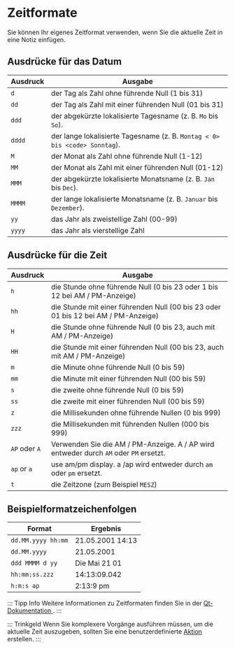 # Zeitformate

Sie können Ihr eigenes Zeitformat verwenden, wenn Sie die aktuelle Zeit in eine Notiz einfügen.

## Ausdrücke für das Datum

| Ausdruck | Ausgabe                                                                            |
| -------- | ---------------------------------------------------------------------------------- |
| `d`      | der Tag als Zahl ohne führende Null (1 bis 31)                                     |
| `dd`     | der Tag als Zahl mit einer führenden Null (01 bis 31)                              |
| `ddd`    | der abgekürzte lokalisierte Tagesname (z. B. ` Mo ` bis ` So `).                   |
| `dddd`   | der lange lokalisierte Tagesname (z. B. ` Montag < 0> bis <code> Sonntag `). |
| `M`      | der Monat als Zahl ohne führende Null (1-12)                                       |
| `MM`     | der Monat als Zahl mit einer führenden Null (01-12)                                |
| `MMM`    | der abgekürzte lokalisierte Monatsname (z. B. ` Jan ` bis ` Dec `).                |
| `MMMM`   | der lange lokalisierte Monatsname (z. B. ` Januar ` bis ` Dezember `).             |
| `yy`     | das Jahr als zweistellige Zahl (00-99)                                             |
| `yyyy`   | das Jahr als vierstellige Zahl                                                     |

## Ausdrücke für die Zeit

| Ausdruck          | Ausgabe                                                                                   |
| ----------------- | ----------------------------------------------------------------------------------------- |
| `h`               | die Stunde ohne führende Null (0 bis 23 oder 1 bis 12 bei AM / PM-Anzeige)                |
| `hh`              | die Stunde mit einer führenden Null (00 bis 23 oder 01 bis 12 bei AM / PM-Anzeige)        |
| `H`               | die Stunde ohne führende Null (0 bis 23, auch mit AM / PM-Anzeige)                        |
| `HH`              | die Stunde mit einer führenden Null (00 bis 23, auch mit AM / PM-Anzeige)                 |
| `m`               | die Minute ohne führende Null (0 bis 59)                                                  |
| `mm`              | die Minute mit einer führenden Null (00 bis 59)                                           |
| `s`               | die zweite ohne führende Null (0 bis 59)                                                  |
| `ss`              | die zweite mit einer führenden Null (00 bis 59)                                           |
| `z`               | die Millisekunden ohne führende Nullen (0 bis 999)                                        |
| `zzz`             | die Millisekunden mit führenden Nullen (000 bis 999)                                      |
| ` AP ` oder ` A ` | Verwenden Sie die AM / PM-Anzeige. A / AP wird entweder durch ` AM ` oder ` PM ` ersetzt. |
| `ap` or `a`       | use am/pm display. a /ap wird entweder durch ` am ` oder ` pm ` ersetzt.                  |
| `t`               | die Zeitzone (zum Beispiel ` MESZ `)                                                      |

## Beispielformatzeichenfolgen

| Format             | Ergebnis         |
| ------------------ | ---------------- |
| `dd.MM.yyyy hh:mm` | 21.05.2001 14:13 |
| `dd.MM.yyyy`       | 21.05.2001       |
| `ddd MMMM d yy`    | Die Mai 21 01    |
| `hh:mm:ss.zzz`     | 14:13:09.042     |
| `h:m:s ap`         | 2:13:9 pm        |

::: Tipp Info Weitere Informationen zu Zeitformaten finden Sie in der [ Qt-Dokumentation ](http://doc.qt.io/qt-5/qdatetime.html#toString). :::

::: Trinkgeld Wenn Sie komplexere Vorgänge ausführen müssen, um die aktuelle Zeit auszugeben, sollten Sie eine benutzerdefinierte [ Aktion ](../scripting/methods-and-objects.md#registering-a-custom-action) erstellen. :::